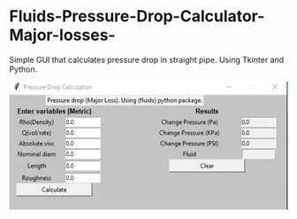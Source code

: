 # Fluids-Pressure-Drop-Calculator-Major-losses-

Simple GUI that calculates pressure drop in straight pipe. Using Tkinter and Python.

![alt text]( https://github.com/cerdamario13/Fluids-Pressure-Drop-Calculator-Major-losses-/blob/master/Pressure_Drop_Calculator_Github.png)
